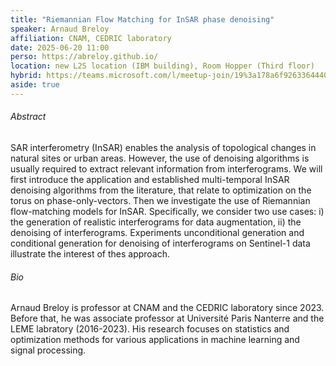 ```yaml
---
title: "Riemannian Flow Matching for InSAR phase denoising"
speaker: Arnaud Breloy
affiliation: CNAM, CEDRIC laboratory
date: 2025-06-20 11:00
perso: https://abreloy.github.io/
location: new L2S location (IBM building), Room Hopper (Third floor)
hybrid: https://teams.microsoft.com/l/meetup-join/19%3a178a6f926336444088eb120e42476f36%40thread.tacv2/1749129966963?context=%7b%22Tid%22%3a%2261f3e3b8-9b52-433a-a4eb-c67334ce54d5%22%2c%22Oid%22%3a%224d6c63a8-7eae-4099-804e-68bcb968bec0%22%7d
aside: true
---
```




###### Abstract
SAR interferometry (InSAR) enables the analysis of topological changes in natural sites or urban areas.
However, the use of denoising algorithms is usually required to extract relevant information from interferograms.
We will first introduce the application and established multi-temporal InSAR denoising algorithms from the literature, that relate to optimization on the torus on phase-only-vectors.
Then we investigate the use of Riemannian flow-matching models for InSAR.
Specifically, we consider two use cases: i) the generation of realistic interferograms for data augmentation, ii) the denoising of interferograms.
Experiments unconditional generation and conditional generation for denoising of interferograms on Sentinel-1 data illustrate the interest of thes approach. 

###### Bio
Arnaud Breloy is professor at CNAM and the CEDRIC laboratory since 2023.
Before that, he was associate professor at Université Paris Nanterre and the LEME labratory (2016-2023).
His research focuses on statistics and optimization methods for various applications in machine learning and signal processing.
